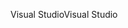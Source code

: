 <span data-ttu-id="df1c3-101">Visual Studio</span><span class="sxs-lookup"><span data-stu-id="df1c3-101">Visual Studio</span></span>